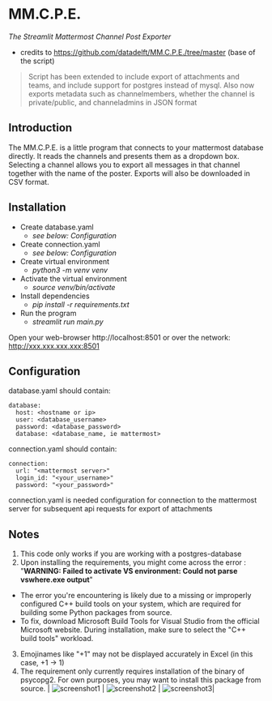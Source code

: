 # MM.C.P.E.
_The Streamlit Mattermost Channel Post Exporter_ 
- credits to https://github.com/datadelft/MM.C.P.E./tree/master (base of the script)
> Script has been extended to include export of attachments and teams, and include support for postgres instead of mysql.
> Also now exports metadata such as channelmembers, whether the channel is private/public, and channeladmins in JSON format

## Introduction

The MM.C.P.E. is a little program that connects to your mattermost database 
directly. It reads the channels and presents them as a dropdown box. Selecting 
a channel allows you to export all messages in that channel together with the 
name of the poster. Exports will also be downloaded in CSV format.


## Installation
- Create database.yaml 
  - _see below: Configuration_
- Create connection.yaml
  - _see below: Configuration_
- Create virtual environment 
  - _python3 -m venv venv_
- Activate the virtual environment 
  - _source venv/bin/activate_
- Install dependencies 
  - _pip install -r requirements.txt_
- Run the program 
  - _streamlit run main.py_

Open your web-browser http://localhost:8501 
or over the network: http://xxx.xxx.xxx.xxx:8501


## Configuration

database.yaml should contain:

```
database: 
  host: <hostname or ip> 
  user: <database_username>
  password: <database_password> 
  database: <database_name, ie mattermost> 
```

connection.yaml should contain:

```
connection:
  url: "<mattermost server>"
  login_id: "<your_username>"
  password: "<your_password>"
```

connection.yaml is needed configuration for connection to the mattermost server for subsequent api requests for export of attachments
## Notes

1. This code only works if you are working with a postgres-database
2. Upon installing the requirements, you might come across the error : "**WARNING: Failed to activate VS environment: Could not parse vswhere.exe output**"
- The error you're encountering is likely due to a missing or improperly configured C++ build tools on your system, which are required for building some Python packages from source.
- To fix, download Microsoft Build Tools for Visual Studio from the official Microsoft website. During installation, make sure to select the "C++ build tools" workload.
3. Emojinames like "+1" may not be displayed accurately in Excel (in this case, +1 -> 1)
4. The requirement only currently requires installation of the binary of psycopg2. For own purposes, you may want to install this package from source.
| ![screenshot1](https://github.com/datadelft/MM.C.P.E./assets/56151011/7de1226e-784b-47b7-994c-d740fcf82db5) | ![screenshot2](https://github.com/datadelft/MM.C.P.E./assets/56151011/14cbf540-7c1d-4ceb-bd00-f0b73337a646) | ![screenshot3](https://github.com/datadelft/MM.C.P.E./assets/56151011/f5df9c61-af8a-4cbb-aab9-ab775e93fb76)|








